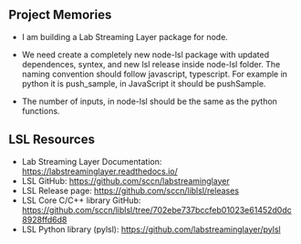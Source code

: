 ## Project Memories

- I am building a Lab Streaming Layer package for node.
- We need create a completely new node-lsl package with updated dependences, syntex, and new lsl release inside node-lsl folder. The naming convention should follow javascript, typescript. For example in python it is push_sample, in JavaScript it should be pushSample.

- The number of inputs, in node-lsl should be the same as the python functions.

## LSL Resources
- Lab Streaming Layer Documentation: https://labstreaminglayer.readthedocs.io/
- LSL GitHub: https://github.com/sccn/labstreaminglayer
- LSL Release page: https://github.com/sccn/liblsl/releases
- LSL Core C/C++ library GitHub: https://github.com/sccn/liblsl/tree/702ebe737bccfeb01023e61452d0dc8928ffd6d8
- LSL Python library (pylsl): https://github.com/labstreaminglayer/pylsl